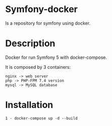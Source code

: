 # Symfony-docker

Is a repository for symfony using docker.

# Description

Docker for run Symfony 5 with docker-compose.

It is composed by 3 containers:

```
nginx -> web server
php -> PHP-FPM 7.4 version
mysql -> MySQL database
```

# Installation

```
1 - docker-compose up -d --build
```
